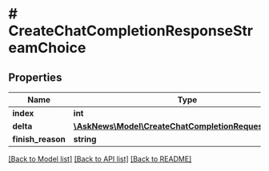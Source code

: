 # # CreateChatCompletionResponseStreamChoice

## Properties

Name | Type | Description | Notes
------------ | ------------- | ------------- | -------------
**index** | **int** |  |
**delta** | [**\AskNews\Model\CreateChatCompletionRequestMessage**](CreateChatCompletionRequestMessage.md) |  |
**finish_reason** | **string** |  | [optional]

[[Back to Model list]](../../README.md#models) [[Back to API list]](../../README.md#endpoints) [[Back to README]](../../README.md)
